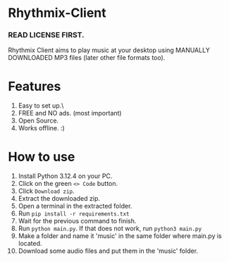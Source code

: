 # Rhythmix-Client

### READ LICENSE FIRST. ###
Rhythmix Client aims to play music at your desktop using MANUALLY DOWNLOADED MP3 files (later other file formats too).

# Features

1. Easy to set up.\
2. FREE and NO ads. (most important)
3. Open Source.
4. Works offline. :)

# How to use
1. Install Python 3.12.4 on your PC.
2. Click on the green `<> Code` button.
3. Click `Download zip`.
4. Extract the downloaded zip.
5. Open a terminal in the extracted folder.
6. Run `pip install -r requirements.txt`
7. Wait for the previous command to finish.
8. Run `python main.py`. If that does not work, run `python3 main.py`
9. Make a folder and name it 'music' in the same folder where main.py is located.
10. Download some audio files and put them in the 'music' folder.
